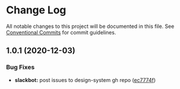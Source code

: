 # Change Log

All notable changes to this project will be documented in this file.
See [Conventional Commits](https://conventionalcommits.org) for commit guidelines.

## 1.0.1 (2020-12-03)


### Bug Fixes

* **slackbot:** post issues to design-system gh repo ([ec7774f](https://github.com/pluralsight/design-system/commit/ec7774f3e1fe011d447718953a70499bd636f7b0))
